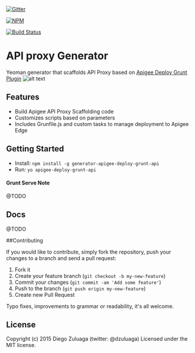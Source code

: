 [![Gitter](https://badges.gitter.im/Join%20Chat.svg)](https://gitter.im/apigeecs/apigee-deploy-grunt-plugin?utm_source=badge&utm_medium=badge&utm_campaign=pr-badge)

[![NPM](https://nodei.co/npm/generator-apigee-deploy-grunt-api.png?downloads=true&downloadRank=true&stars=true)](https://nodei.co/npm/generator-apigee-deploy-grunt-api/)

[![Build Status](https://travis-ci.org/apigeecs/apigee-deploy-grunt-plugin.svg?branch=master)](https://travis-ci.org/apigeecs/apigee-deploy-grunt-plugin)

API proxy Generator
=====

Yeoman generator that scaffolds API Proxy based on [Apigee Deploy Grunt Plugin](https://github.com/apigeecs/apigee-deploy-grunt-plugin)
![alt text](https://www.dropbox.com/s/d77nwm3x9h0wj74/1__yo_apigee-deploy-grunt-api__node_.png?dl=1 "yo apigee-deploy-grunt-api")

## Features

* Build Apigee API Proxy Scaffolding code
* Customizes scripts based on parameters
* Includes Grunfile.js and custom tasks to manage deployment to Apigee Edge

## Getting Started

- Install: `npm install -g generator-apigee-deploy-grunt-api`
- Run: `yo apigee-deploy-grunt-api`

#### Grunt Serve Note

@TODO

## Docs

@TODO

##Contributing

If you would like to contribute, simply fork the repository, push your changes to a branch and send a pull request:

1. Fork it
2. Create your feature branch (`git checkout -b my-new-feature`)
3. Commit your changes (`git commit -am 'Add some feature'`)
4. Push to the branch (`git push origin my-new-feature`)
5. Create new Pull Request

Typo fixes, improvements to grammar or readability, it's all welcome.

## License

Copyright (c) 2015 Diego Zuluaga (twitter: @dzuluaga)
Licensed under the MIT license.
